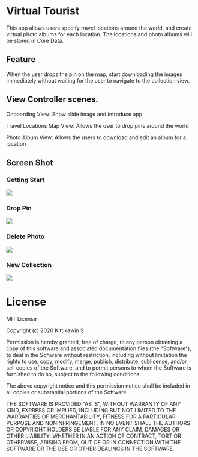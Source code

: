 # Virtual Tourist

This app allows users specify travel locations around the world, and create virtual photo albums for each location. The locations and photo albums will be stored in Core Data.

## Feature
When the user drops the pin on the map, start downloading the images immediately without waiting for the user to navigate to the collection view.

## View Controller scenes.

Onboarding View: Show slide image and introduce app

Travel Locations Map View: Allows the user to drop pins around the world

Photo Album View: Allows the users to download and edit an album for a location

## Screen Shot

### Getting Start

![](/Screenshot/1.gif)

### Drop Pin

![](/Screenshot/2.gif)

### Delete Photo

![](/Screenshot/3.gif)

### New Collection

![](/Screenshot/4.gif)

# License

MIT License

Copyright (c) 2020 Kittikawin S

Permission is hereby granted, free of charge, to any person obtaining a copy
of this software and associated documentation files (the "Software"), to deal
in the Software without restriction, including without limitation the rights
to use, copy, modify, merge, publish, distribute, sublicense, and/or sell
copies of the Software, and to permit persons to whom the Software is
furnished to do so, subject to the following conditions:

The above copyright notice and this permission notice shall be included in all
copies or substantial portions of the Software.

THE SOFTWARE IS PROVIDED "AS IS", WITHOUT WARRANTY OF ANY KIND, EXPRESS OR
IMPLIED, INCLUDING BUT NOT LIMITED TO THE WARRANTIES OF MERCHANTABILITY,
FITNESS FOR A PARTICULAR PURPOSE AND NONINFRINGEMENT. IN NO EVENT SHALL THE
AUTHORS OR COPYRIGHT HOLDERS BE LIABLE FOR ANY CLAIM, DAMAGES OR OTHER
LIABILITY, WHETHER IN AN ACTION OF CONTRACT, TORT OR OTHERWISE, ARISING FROM,
OUT OF OR IN CONNECTION WITH THE SOFTWARE OR THE USE OR OTHER DEALINGS IN THE
SOFTWARE.
